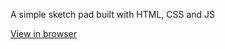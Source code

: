 A simple sketch pad built with HTML, CSS and JS

[View in browser](https://imemdm.github.io/sketch-pad/)